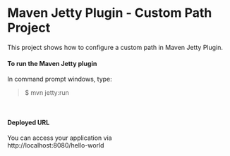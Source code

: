 # Maven Jetty Plugin - Custom Path Project
This project shows how to configure a custom path in Maven Jetty Plugin.

#### To run the Maven Jetty plugin
In command prompt windows, type:  
>$ mvn jetty:run
  
<br>
  
#### Deployed URL
You can access your application via  
http://localhost:8080/hello-world



